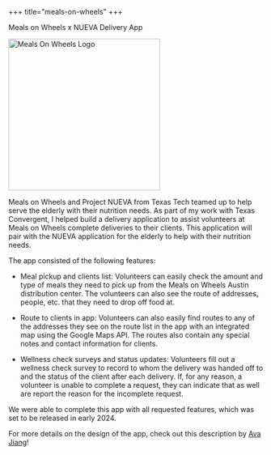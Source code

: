 +++
title="meals-on-wheels"
+++

Meals on Wheels x NUEVA Delivery App

<img src="/images/mow0.png" alt="Meals On Wheels Logo" width=300px>

Meals on Wheels and Project NUEVA from Texas Tech teamed up to help serve the elderly with their nutrition needs. As part of my work with Texas Convergent, I helped build a delivery application to assist volunteers at Meals on Wheels complete deliveries to their clients. This application will pair with the NUEVA application for the elderly to help with their nutrition needs.

The app consisted of the following features:

- Meal pickup and clients list: Volunteers can easily check the amount and type of meals they need to pick up from the Meals on Wheels Austin distribution center. The volunteers can also see the route of addresses, people, etc. that they need to drop off food at.

- Route to clients in app: Volunteers can also easily find routes to any of the addresses they see on the route list in the app with an integrated map using the Google Maps API. The routes also contain any special notes and contact information for clients.

- Wellness check surveys and status updates: Volunteers fill out a wellness check survey to record to whom the delivery was handed off to and the status of the client after each delivery. If, for any reason, a volunteer is unable to complete a request, they can indicate that as well are report the reason for the incomplete request.

We were able to complete this app with all requested features, which was set to be released in early 2024.

For more details on the design of the app, check out this description by [Ava Jiang](https://avajiang.com/projects/mealsonwheels)!